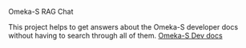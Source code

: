 Omeka-S RAG Chat

This project helps to get answers about the Omeka-S developer docs without having to search through all of them.
[Omeka-S Dev docs](https://omeka.org/s/docs/developer/)